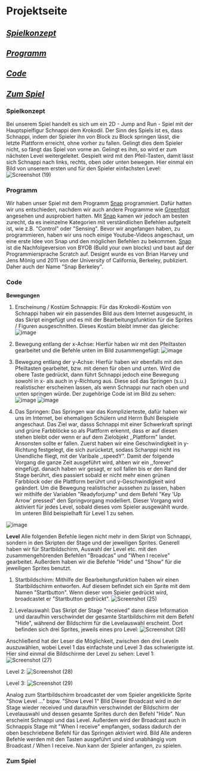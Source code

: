 # Projektseite
## [_Spielkonzept_](#Spielkonzept)
## [_Programm_](#Programm)
## [_Code_](#Code)
## [_Zum Spiel_](#ZumSpiel)


### Spielkonzept <a name="Spielkonzept"></a>
Bei unserem Spiel handelt es sich um ein 2D - Jump and Run - Spiel mit der Hauptspielfigur Schnappi dem Krokodil. Der Sinn des Spiels ist es, dass Schnappi, indem der Spieler ihn von Block zu Block springen lässt, die letzte Plattform erreicht, ohne vorher zu fallen. Gelingt dies dem Spieler nicht, so fängt das Spiel von vorne an. Gelingt es ihm, so wird er zum nächsten Level weitergeleitet. Gespielt wird mit den Pfeil-Tasten, damit lässt sich Schnappi nach links, rechts, oben oder unten bewegen. Hier einmal ein Bild von unserem ersten und für den Spieler einfachsten Level:
![Screenshot (19)](https://user-images.githubusercontent.com/111355300/203500186-cdef4137-061c-4a36-b179-4e5d06a89f58.png)



### Programm <a name="Programm"></a>
Wir haben unser Spiel mit dem Programm [Snap](https://snap.berkeley.edu/) programmiert. Dafür hatten wir uns entschieden, nachdem wir auch andere Programme wie [Greenfoot](https://www.greenfoot.org/door) angesehen und ausprobiert hatten. Mit [Snap](https://snap.berkeley.edu/) kamen wir jedoch am besten zurecht, da es ineinzelne Kategorien mit verständlichen Befehlen aufgeteilt ist, wie z.B. "Control" oder "Sensing". Bevor wir angefangen haben, zu programmieren, haben wir uns noch einige Youtube-Videos angeschaut, um eine erste Idee von Snap und den möglichen Befehlen zu bekommen.
[Snap](https://snap.berkeley.edu/) ist die Nachfolgeversion von BYOB (Build your own blocks) und baut auf der Programmiersprache Scratch auf. Designt wurde es von Brian Harvey und Jens Mönig und 2011 von der University of California, Berkeley, publiziert. Daher auch der Name "Snap Berkeley".

### Code <a name="Code"></a>

**Bewegungen**

1. Erscheinung / Kostüm Schnappis: Für das Krokodil-Kostüm von Schnappi haben wir ein passendes Bild aus dem Internet ausgesucht, in das Skript eingefügt und es mit der Bearbeitungsfunktion für die Sprites / Figuren ausgeschnitten. Dieses Kostüm bleibt immer das gleiche:
![image](https://user-images.githubusercontent.com/111355300/207529841-3040670e-0dd4-4d34-8e74-1dc8298042a4.png)


2. Bewegung entlang der x-Achse: Hierfür haben wir mit den Pfeiltasten gearbeitet und die Befehle unten im Bild zusammengefügt:
![image](https://user-images.githubusercontent.com/111355300/207528400-32f858e1-2e25-4601-a9b7-ce27af363491.png)

3. Bewegung entlang der y-Achse: Hierfür haben wir ebenfalls mit den Pfeiltasten gearbeitet, bzw. mit denen für oben und unten. Wird die obere Taste gedrückt, dann führt Schnappi jedoch eine Bewegung sowohl in x- als auch in y-Richtung aus. Diese soll das Springen (s.u.) realistischer erscheinen lassen, als wenn Schnappi nur nach oben und unten springen würde. Der zugehörige Code ist im Bild zu sehen:
![image](https://user-images.githubusercontent.com/111355300/207529126-b06e81bf-8b86-45d4-a271-d5bc10b8e38d.png)
![image](https://user-images.githubusercontent.com/111355300/207529251-7d00b5c2-9e52-477e-8387-02767ddaa4f7.png)


4. Das Springen: Das Springen war das Komplizierteste, dafür haben wir uns im Internet, bei ehemaligen Schülern und Herrn Buhl Beispiele angeschaut. Das Ziel war, dasss Schnappi mit einer Schwerkraft springt und grüne Farbblöcke so als Plattform erkennt, dass er auf diesen stehen bleibt oder wenn er auf dem Zielobjekt ,,Plattform" landet. Ansonsten sollte er fallen. Zuerst haben wir eine Geschwindigkeit in y-Richtung festgelegt, die sich zurücketzt, sodass Schanppi nicht ins Unendliche fliegt,  mit der Varibale ,,speedY". Damit der folgende Vorgang die ganze Zeit ausgeführt wird, ahben wir ein ,,forever" eingefügt. danach haben wir gesagt, er soll fallen bis er den Rand der Stage berührt, dies passiert sobald er nicht mehr einen grünen Farbblock oder die Plattform berührt und y-Geschwindigkeit wird geändert. Um die Bewegung realistischer aussehen zu lassen, haben wir mithilfe der Variablen "Readyforjump" und dem Befehl "Key 'Up Arrow' pressed" den Springvorgang modelliert. 
Dieser Vorgang wird aktiviert für jedes Level, sobald dieses vom Spieler ausgewählt wurde. Im unteren Bild beispielhaft für Level 1 zu sehen.

![image](https://user-images.githubusercontent.com/111355300/207529476-f2014cfb-19b4-48bb-b401-506099bc7585.png)

**Level**
Alle folgenden Befehle liegen nicht mehr in dem Skript von Schnappi, sondern in den Skripten der Stage und der jeweiligen Sprites.
Generell haben wir für Startbildschirm, Auswahl der Level etc. mit den zusammengehörenden Befehlen "Broadcas" und "When I receive" gearbeitet. Außerdem haben wir die Befehle "Hide" und "Show" für die jeweiligen Sprites benutzt.
1. Startbildschirm: Mithilfe der Bearbeitungsfunktion haben wir einen Startbildschirm entworfen. Auf diesem befindet sich ein Sprite mit dem Namen "Startbutton". Wenn dieser vom Spieler gedrückt wird, broadcastet er "Startbutton gedrückt".
![Screenshot (25)](https://user-images.githubusercontent.com/111355300/207534364-491d6481-d3a2-44d8-b989-5c24364db1cd.png)

2. Levelauswahl: Das Skript der Stage "received" dann diese Information und daraufhin verschwindet der gesamte Startbildschirm mit dem Befehl "Hide", während der Bildschirm für die Levelauswahl erscheint. Dort befinden sich drei Sprites, jeweils eines pro Level:
![Screenshot (26)](https://user-images.githubusercontent.com/111355300/207534551-11160155-3b4e-4eb0-90a6-344b70920bc0.png)

Anschließend hat der Leser die Möglichkeit, zwischen den drei Leveln auszuwählen, wobei Level 1 das einfachste und Level 3 das schwierigste ist. 
Hier sind einmal die Bildschirme der Level zu sehen:
Level 1:  ![Screenshot (27)](https://user-images.githubusercontent.com/111355300/207535117-1ddd7fa6-3e9a-4544-ab21-a0be33070201.png)

Level 2: ![Screenshot (28)](https://user-images.githubusercontent.com/111355300/207535170-e8847c85-2e6c-45d2-aaaf-65eed667d495.png)

Level 3: ![Screenshot (29)](https://user-images.githubusercontent.com/111355300/207535228-8df47225-5a46-4918-bc19-88ab8ddaad64.png)

Analog zum Startbildschirm broadcastet der vom Spieler angeklickte Sprite "Show Level ..." bspw. "Show Level 1"
BIld
Dieser Broadcast wird in der Stage wieder received und daraufhin verschwindet der Bildschirm der Levelauswahl und dessen gesamte Sprites durch den Befehl "Hide". Nun erscheint Schnappi und das Level. Außerdem wird der Broadcast auch in Schnappis Stage mit "When I receive" empfangen, sodass dadurch der oben beschriebene Befehl für das Springen aktiviert wird.
Bild
Alle anderen Befehle werden mit den Tasten ausgeführt und sind unabhängig vom Broadcast / When I receive. Nun kann der Spieler anfangen, zu spielen.

### Zum Spiel <a name="ZumSpiel"></a>
